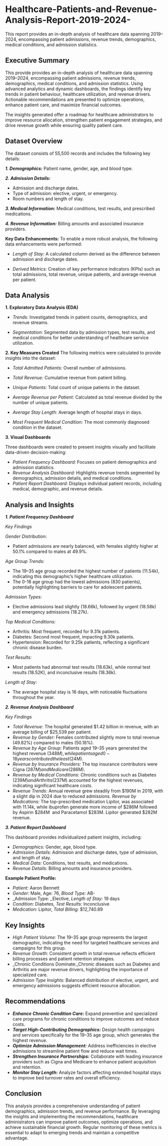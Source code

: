 # Healthcare-Patients-and-Revenue-Analysis-Report-2019-2024-
This report provides an in-depth analysis of healthcare data spanning 2019–2024, encompassing patient admissions, revenue trends, demographics, medical conditions, and admission statistics. 


## Executive Summary

This provide provides an in-depth analysis of healthcare data spanning 2019–2024, encompassing patient admissions, revenue trends, demographics, medical conditions, and admission statistics. Using advanced analytics and dynamic dashboards, the findings identify key trends in patient behaviour, healthcare utilization, and revenue drivers. Actionable recommendations are presented to optimize operations, enhance patient care, and maximize financial outcomes.

The insights generated offer a roadmap for healthcare administrators to improve resource allocation, strengthen patient engagement strategies, and drive revenue growth while ensuring quality patient care.

## Dataset Overview

The dataset consists of 55,500 records and includes the following key details:

_**1. Demographics:**_ 
Patient name, gender, age, and blood type.

_**2. Admission Details:**_
- Admission and discharge dates.
- Type of admission: elective, urgent, or emergency.
- Room numbers and length of stay.

_**3. Medical Information:**_
Medical conditions, test results, and prescribed medications.

_**4. Revenue Information:**_
Billing amounts and associated insurance providers.

**Key Data Enhancements:** 
To enable a more robust analysis, the following data enhancements were performed:

- _Length of Stay:_ A calculated column derived as the difference between admission and discharge dates.

- _Derived Metrics:_ Creation of key performance indicators (KPIs) such as total admissions, total revenue, unique patients, and average revenue per patient.

## Data Analysis

**1. Exploratory Data Analysis (EDA)**
- _Trends:_ Investigated trends in patient counts, demographics, and revenue streams.

- _Segmentation:_ Segmented data by admission types, test results, and medical conditions for better understanding of healthcare service utilization.

**2. Key Measures Created**
The following metrics were calculated to provide insights into the dataset:

- _Total Admitted Patients:_ Overall number of admissions.

- _Total Revenue:_  Cumulative revenue from patient billing.

- _Unique Patients:_ Total count of unique patients in the dataset.

- _Average Revenue per Patient:_ Calculated as total revenue divided by the number of unique patients.

- _Average Stay Length:_ Average length of hospital stays in days.

- _Most Frequent Medical Condition:_ The most commonly diagnosed condition in the dataset.

**3. Visual Dashboards**

Three dashboards were created to present insights visually and facilitate data-driven decision-making:

- _Patient Frequency Dashboard:_ Focuses on patient demographics and admission statistics.
- _Revenue Analysis Dashboard:_ Highlights revenue trends segmented by demographics, admission details, and medical conditions.
- _Patient Report Dashboard:_ Displays individual patient records, including medical, demographic, and revenue details.

## Analysis and Insights

_**1. Patient Frequency Dashboard**_

_Key Findings_

_Gender Distribution:_
- Patient admissions are nearly balanced, with females slightly higher at 50.1% compared to males at 49.9%.

_Age Group Trends:_
- The 19–35 age group recorded the highest number of patients (11.54k), indicating this demographic’s higher healthcare utilization.
- The 0-18 age group had the lowest admissions (830 patients), potentially highlighting barriers to care for adolescent patients.

_Admission Types:_
- Elective admissions lead slightly (18.66k), followed by urgent (18.58k) and emergency admissions (18.27k).

_Top Medical Conditions:_
- Arthritis: Most frequent, recorded for 9.31k patients.
- Diabetes: Second most frequent, impacting 9.30k patients.
- Hypertension: Recorded for 9.25k patients, reflecting a significant chronic disease burden.

_Test Results:_
- Most patients had abnormal test results (18.63k), while normal test results (18.52K), and inconclusive results (18.36k).

_Length of Stay:_
- The average hospital stay is 16 days, with noticeable fluctuations throughout the year.

_**2. Revenue Analysis Dashboard**_

_Key Findings_

- _Total Revenue:_ The hospital generated $1.42 billion in revenue, with an average billing of $25,539 per patient.
- _Revenue by Gender:_ Females contributed slightly more to total revenue (49.82%) compared to males (50.18%).
- _Revenue by Age Group:_ Patients aged 19–35 years generated the highest revenue ($348M), while patients aged 0-18 years contributed the least ($24M).
- _Revenue by Insurance Providers:_ The top insurance contributors were Cigna ($287M) and Medicare ($286M).
- _Revenue by Medical Conditions:_ Chronic conditions such as Diabetes ($239M) and Arthritis ($237M) accounted for the highest revenues, indicating significant healthcare costs.
- _Revenue Trends:_ Annual revenue grew steadily from $190M in 2019, with a slight dip in 2024 due to reduced admissions.
_Revenue by Medications:_ The top-prescribed medication Lipitor, was associated with 11.14k, while ibuprofen generate more income of $286M followed by Aspirin $284M  and Paracetamol $283M. Lipitor generated $282M revenue.

_**3. Patient Report Dashboard**_

This dashboard provides individualized patient insights, including:

- _Demographics:_ Gender, age, blood type.
- _Admission Details:_ Admission and discharge dates, type of admission, and length of stay.
- _Medical Data:_ Conditions, test results, and medications.
- _Revenue Details:_ Billing amounts and insurance providers.

**Example Patient Profile:**

- _Patient:_ Aaron Bennett
- _Gender:_ Male, Age: 76, _Blood Type:_ AB-
- _Admission Type: _Elective, _Length of Stay:_ 19 days
- _Condition:_ Diabetes, _Test Results:_ Inconclusive
- _Medication:_ Lipitor, _Total Billing:_ $12,740.89

## Key Insights

- _High Patient Volume:_ The 19–35 age group represents the largest demographic, indicating the need for targeted healthcare services and campaigns for this group.
- _Revenue Growth:_ Consistent growth in total revenue reflects efficient billing processes and patient retention strategies.
- _Chronic Conditions Dominate:_Chronic diseases such as Diabetes and Arthritis are major revenue drivers, highlighting the importance of specialized care.
- _Admission Type Insights:_ Balanced distribution of elective, urgent, and emergency admissions suggests efficient resource allocation.

## Recommendations

- _**Enhance Chronic Condition Care:**_ Expand preventive and specialized care programs for chronic conditions to improve outcomes and reduce costs.
- **_Target High-Contributing Demographics:_** Design health campaigns and services specifically for the 19–35 age group, which generates the highest revenue.
- **_Optimize Admission Management:_** Address inefficiencies in elective admissions to streamline patient flow and reduce wait times.
- **_Strengthen Insurance Partnerships:_** Collaborate with leading insurance providers such as Cigna and Medicare to enhance patient acquisition and retention.
- _**Monitor Stay Length:**_ Analyze factors affecting extended hospital stays to improve bed turnover rates and overall efficiency.

## Conclusion

This analysis provides a comprehensive understanding of patient demographics, admission trends, and revenue performance. By leveraging the insights and implementing the recommendations, healthcare administrators can improve patient outcomes, optimize operations, and achieve sustainable financial growth. Regular monitoring of these metrics is essential to adapt to emerging trends and maintain a competitive advantage.

 

 
